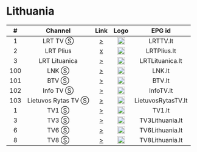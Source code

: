 <h1>Lithuania</h1>

| #   | Channel        | Link  | Logo | EPG id |
|:---:|:--------------:|:-----:|:----:|:------:|
| 1   | LRT TV Ⓢ | [>](http://88.216.83.245/lrt/index.m3u8) | <img height="20" src="https://i.imgur.com/FL2ZuGC.png"/> | LRTTV.lt |
| 2   | LRT Plius | [x]() | <img height="20" src="https://upload.wikimedia.org/wikipedia/commons/thumb/6/61/LRT_Plius_Logo_2022.svg/512px-LRT_Plius_Logo_2022.svg.png"/> | LRTPlius.lt |
| 3   | LRT Lituanica | [>](https://lituanica.lrt.lt/lituanica/master.m3u8) | <img height="20" src="https://i.imgur.com/XC7zVog.png"/> | LRTLituanica.lt |
| 100 | LNK Ⓢ | [>](http://88.216.83.245/lnk/index.m3u8) | <img height="20" src="https://i.imgur.com/arCZ56g.png"/> | LNK.lt |
| 101 | BTV Ⓢ | [>](http://88.216.83.245/btv/index.m3u8) | <img height="20" src="https://i.imgur.com/AeplGsP.png"/> | BTV.lt |
| 102 | Info TV Ⓢ | [>](http://88.216.83.245/info/index.m3u8) | <img height="20" src="https://i.imgur.com/EjQtIpM.png"/> | InfoTV.lt |
| 103 | Lietuvos Rytas TV Ⓢ | [>](http://88.216.83.245/lrytas/index.m3u8) | <img height="20" src="https://i.imgur.com/5wpxVI0.png"/> | LietuvosRytasTV.lt |
| 1   | TV1 Ⓢ | [>](http://88.216.83.245/tv1/index.m3u8) | <img height="20" src="https://i.imgur.com/KLWDcFy.png"/> | TV1.lt |
| 3   | TV3 Ⓢ | [>](http://88.216.83.245/tv3/index.m3u8) | <img height="20" src="https://i.imgur.com/7nipq0y.png"/> | TV3Lithuania.lt |
| 6   | TV6 Ⓢ | [>](http://88.216.83.245/tv6/index.m3u8) | <img height="20" src="https://i.imgur.com/oC0jiFW.png"/> | TV6Lithuania.lt |
| 8   | TV8 Ⓢ | [>](http://88.216.83.245/tv8/index.m3u8) | <img height="20" src="https://i.imgur.com/9g3wknl.png"/> | TV8Lithuania.lt |
